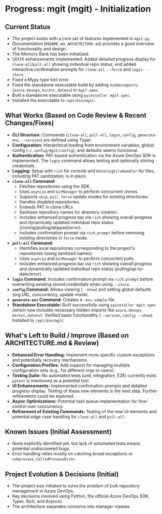 # Progress: mgit (mgit) - Initialization

## Current Status

-   The project exists with a core set of features implemented in `mgit.py`.
-   Documentation (`README.md`, `ARCHITECTURE.md`) provides a good overview of functionality and design.
-   The Memory Bank has been initialized.
-   UI/UX enhancements implemented: Added detailed progress display for `clone-all`/`pull-all` showing individual repo status, and added interactive confirmation prompts for `clone-all --force` and `login --store`.
-   Fixed a Mypy type hint error.
-   Fixed the standalone executable build by adding `hiddenimports` (`azure.devops`, `msrest`, `dotenv`) to `mgit.spec`.
-   Built a standalone executable using `pyinstaller mgit.spec`.
-   Installed the executable to `/opt/bin/mgit`.

## What Works (Based on Code Review & Recent Changes/Fixes)

-   **CLI Structure:** Commands (`clone-all`, `pull-all`, `login`, `config`, `generate-env`, `--version`) are defined using Typer.
-   **Configuration:** Hierarchical loading from environment variables, global config (`~/.config/mgit/config`), and defaults seems functional.
-   **Authentication:** PAT-based authentication via the Azure DevOps SDK is implemented. The `login` command allows testing and optionally storing credentials.
-   **Logging:** Setup with `rich` for console and `RotatingFileHandler` for files, including PAT sanitization, is in place.
-   **`clone-all` Command:**
    -   Fetches repositories using the SDK.
    -   Uses `asyncio` and `GitManager` to perform concurrent clones.
    -   Supports `skip`, `pull`, `force` update modes for existing directories.
    -   Handles disabled repositories.
    -   Embeds PAT in clone URLs.
    -   Sanitizes repository names for directory creation.
    -   Includes enhanced progress bar via `rich` showing overall progress and dynamically updated individual repo status (cloning/pulling/skipped/error).
    -   Includes confirmation prompt via `rich.prompt` before removing existing directories in `force` mode.
-   **`pull-all` Command:**
    -   Identifies local repositories corresponding to the project's repositories (using sanitized names).
    -   Uses `asyncio` and `GitManager` to perform concurrent pulls.
    -   Includes enhanced progress bar via `rich` showing overall progress and dynamically updated individual repo status (pulling/up-to-date/error).
-   **`login` Command:** Includes confirmation prompt via `rich.prompt` before overwriting existing stored credentials when using `--store`.
-   **`config` Command:** Allows viewing (`--show`) and setting global defaults (org URL, concurrency, update mode).
-   **`generate-env` Command:** Creates a `.env.sample` file.
-   **Standalone Executable:** Built successfully using `pyinstaller mgit.spec` (which now includes necessary hidden imports like `azure.devops`, `msrest`, `dotenv`). Verified basic functionality (`--version`, `config --show`). Installed to `/opt/bin/mgit`.

## What's Left to Build / Improve (Based on ARCHITECTURE.md & Review)

-   **Enhanced Error Handling:** Implement more specific custom exceptions and potentially recovery mechanisms.
-   **Configuration Profiles:** Add support for managing multiple configuration sets (e.g., for different orgs or users).
-   **Testing Suite:** No automated tests (unit, integration, E2E) currently exist. `pytest` is mentioned as a potential tool.
-   **UI Enhancements:** Implemented confirmation prompts and detailed progress display. Testing of these new elements is the next step. Further refinements could be explored.
-   **Async Optimizations:** Potential task queue implementation for finer control over concurrency.
-   **Refinement of Existing Commands:** Testing of the new UI elements and potential edge case handling for `clone-all` and `pull-all`.

## Known Issues (Initial Assessment)

-   None explicitly identified yet, but lack of automated tests means potential undiscovered bugs.
-   Error handling relies mostly on catching broad exceptions or `subprocess.CalledProcessError`.

## Project Evolution & Decisions (Initial)

-   The project was initiated to solve the problem of bulk repository management in Azure DevOps.
-   Key decisions involved using Python, the official Azure DevOps SDK, Typer, Rich, and Asyncio.
-   The architecture separates concerns into manager classes.
